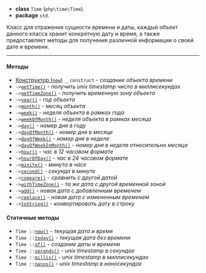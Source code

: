 - **class** `Time` (`php\time\Time`).
- **package** `std`.

Класс для отражения сущности времени и даты, каждый объект данного класса хранит конкретную дату и время, а также предоставляет методы для получения различной информации о своей дате и времени.

---

#### Методы
- [Конструктор (`new`)](#__construct) `__construct` - _создание объекта времени_
- `->`[`getTime()`](#gettime) - _получить unix timestamp число в миллисекундах_
- `->`[`getTimeZone()`](#gettimezone) - _получить временную зону объекта_
- `->`[`year()`](#year) - _год объекта_
- `->`[`month()`](#month) - _месяц объекта_
- `->`[`week()`](#week) - _неделя объекта в рамках года_
- `->`[`weekOfMonth()`](#weekofmonth) - _неделя объекта в рамках месяца_
- `->`[`day()`](#day) - _номер дня в году_
- `->`[`dayOfMonth()`](#dayofmonth) - _номер дня в месяце_
- `->`[`dayOfWeek()`](#dayofweek) - _номер дня в неделе_
- `->`[`dayOfWeekInMonth()`](#dayofweekinmonth) - _номер дня в неделя относительно месяца_
- `->`[`hour()`](#hour) - _час в 12 часовом формате_
- `->`[`hourOfDay()`](#hourofday) - _час в 24 часовом формате_
- `->`[`minite()`](#minute) - _минута в часе_
- `->`[`second()`](#second) - _секунда в минуте_
- `->`[`compare()`](#compare) - _сравнить с другой датой_
- `->`[`withTimeZone()`](#withtimezone) - _та же дата с другой временной зоной_
- `->`[`add()`](#add) - _новая дата с добавленным временем_
- `->`[`replace()`](#replace) - _новая дата с измененным временем_
- `->`[`toString()`](#tostring) - _конвертировать дату в строку_

#### Статичные методы
- `Time ::`[`now()`](#now) - _текущая дата и время_
- `Time ::`[`today()`](#today) - _текущая дата без времени_
- `Time ::`[`of()`](#of) - _создание даты и времени_
- `Time ::`[`seconds()`](#seconds) - _unix timestamp в секундах_
- `Time ::`[`millis()`](#millis) - _unix timestamp в миллисекундах_
- `Time ::`[`nanos()`](#nanos) - _unix timestamp в наносекундах_